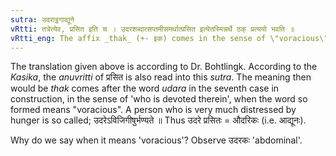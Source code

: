 ```yaml
---
sutra: उदराट्ठगाद्यूने
vRtti: तत्रेत्येव, प्रसित इति च । उदरशब्दात्सप्तमीसमर्थात्प्रसित इत्येतस्मिन्नर्थे ठक् प्रत्ययो भवति ॥
vRtti_eng: The affix _thak_ (+- इक) comes in the sense of \"voracious\", after the word _udara_.
---
```

The translation given above is according to Dr. Bohtlingk. According to the _Kasika_, the _anuvritti_ of प्रसित is also read into this _sutra_. The meaning then would be _thak_ comes after the word _udara_ in the seventh case in construction, in the sense of 'who is devoted therein', when the word so formed means "voracious". A person who is very much distressed by hunger is so called; उदरेऽविजिगीषुर्भण्यते ॥ Thus उदरे प्रसितः = औदरिकः (i.e. आद्यूनः).

Why do we say when it means 'voracious'? Observe उदरकः 'abdominal'.
